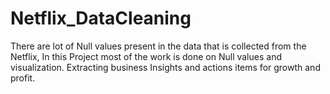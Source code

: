 # Netflix_DataCleaning
There are lot of Null values present in the data that is collected from the Netflix, In this Project most of the work is done on Null values and visualization. Extracting business Insights and actions items for growth and profit.
